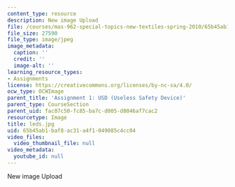 ```yaml
---
content_type: resource
description: New image Upload
file: /courses/mas-962-special-topics-new-textiles-spring-2010/65b45ab1baf8ac31a4f1049085c4cc04_leds.jpg
file_size: 27590
file_type: image/jpeg
image_metadata:
  caption: ''
  credit: ''
  image-alt: ''
learning_resource_types:
- Assignments
license: https://creativecommons.org/licenses/by-nc-sa/4.0/
ocw_type: OCWImage
parent_title: 'Assignment 1: USD (Useless Safety Device)'
parent_type: CourseSection
parent_uid: fac07c50-fc85-ba7c-d005-d8046af7cac2
resourcetype: Image
title: leds.jpg
uid: 65b45ab1-baf8-ac31-a4f1-049085c4cc04
video_files:
  video_thumbnail_file: null
video_metadata:
  youtube_id: null
---
```

New image Upload